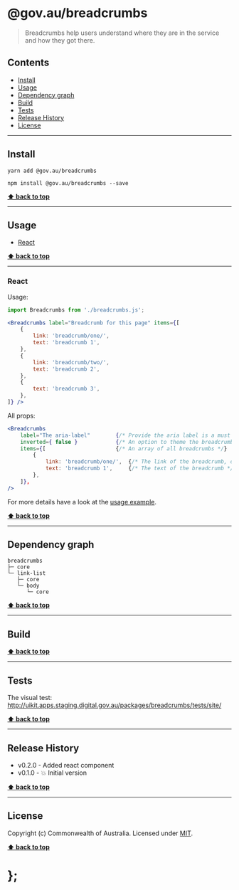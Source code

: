@gov.au/breadcrumbs
============

> Breadcrumbs help users understand where they are in the service and how they got there.


## Contents

* [Install](#install)
* [Usage](#usage)
* [Dependency graph](#dependency-graph)
* [Build](#build)
* [Tests](#tests)
* [Release History](#release-history)
* [License](#license)


----------------------------------------------------------------------------------------------------------------------------------------------------------------


## Install


```shell
yarn add @gov.au/breadcrumbs
```

```shell
npm install @gov.au/breadcrumbs --save
```


**[⬆ back to top](#contents)**


----------------------------------------------------------------------------------------------------------------------------------------------------------------


## Usage


* [React](#react)


**[⬆ back to top](#contents)**


----------------------------------------------------------------------------------------------------------------------------------------------------------------


### React

Usage:

```jsx
import Breadcrumbs from './breadcrumbs.js';

<Breadcrumbs label="Breadcrumb for this page" items={[
	{
		link: 'breadcrumb/one/',
		text: 'breadcrumb 1',
	},
	{
		link: 'breadcrumb/two/',
		text: 'breadcrumb 2',
	},
	{
		text: 'breadcrumb 3',
	},
]} />
```

All props:

```jsx
<Breadcrumbs
	label="The aria-label"        {/* Provide the aria label is a must */}
	inverted={ false }            {/* An option to theme the breadcrumbs inverted, optional */}
	items={[                      {/* An array of all breadcrumbs */}
		{
			link: 'breadcrumb/one/',  {/* The link of the breadcrumb, optional */}
			text: 'breadcrumb 1',     {/* The text of the breadcrumb */}
		},
	]},
/>
```

For more details have a look at the [usage example](https://github.com/govau/uikit/tree/master/packages/breadcrumbs/tests/react/index.js).


**[⬆ back to top](#contents)**


----------------------------------------------------------------------------------------------------------------------------------------------------------------


## Dependency graph

```shell
breadcrumbs
├─ core
└─ link-list
   ├─ core
   └─ body
      └─ core
```


**[⬆ back to top](#contents)**


----------------------------------------------------------------------------------------------------------------------------------------------------------------


## Build


**[⬆ back to top](#contents)**


----------------------------------------------------------------------------------------------------------------------------------------------------------------


## Tests

The visual test: http://uikit.apps.staging.digital.gov.au/packages/breadcrumbs/tests/site/


**[⬆ back to top](#contents)**


----------------------------------------------------------------------------------------------------------------------------------------------------------------


## Release History

* v0.2.0 - Added react component
* v0.1.0 - 💥 Initial version


**[⬆ back to top](#contents)**


----------------------------------------------------------------------------------------------------------------------------------------------------------------


## License

Copyright (c) Commonwealth of Australia.
Licensed under [MIT](https://raw.githubusercontent.com/govau/uikit/packages/core/master/LICENSE).


**[⬆ back to top](#contents)**

# };
